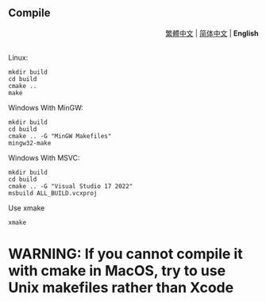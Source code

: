 ## Compile

<div align="right">
  <a href="../zh_TW/Compile.md">繁體中文</a> | <a href="../zh_CN/Compile.md">简体中文</a> | <strong>English</strong>
</div>
<br>

Linux:

```shell
mkdir build
cd build
cmake ..
make
```

Windows With MinGW:

```shell
mkdir build
cd build
cmake .. -G "MinGW Makefiles"
mingw32-make
```

Windows With MSVC:

```shell
mkdir build
cd build
cmake .. -G "Visual Studio 17 2022"
msbuild ALL_BUILD.vcxproj
```

Use xmake

```shell
xmake
```

# WARNING: If you cannot compile it with cmake in MacOS, try to use Unix makefiles rather than Xcode

